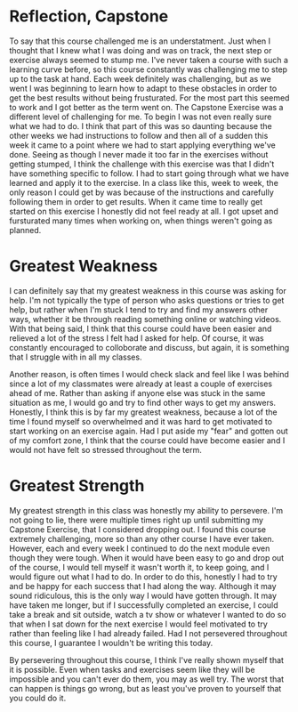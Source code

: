 # Reflection, Capstone

To say that this course challenged me is an understatment. Just when I thought that I knew what I was doing and was on track, the next step or exercise always seemed to stump me. I've never taken a course with such a learning curve before, so this course constantly was challenging me to step up to the task at hand. Each week definitely was challenging, but as we went I was beginning to learn how to adapt to these obstacles in order to get the best results without being frusturated. For the most part this seemed to work and I got better as the term went on. 
The Capstone Exercise was a different level of challenging for me. To begin I was not even really sure what we had to do. I think that part of this was so daunting because the other weeks we had instructions to follow and then all of a sudden this week it came to a point where we had to start applying everything we've done. Seeing as though I never made it too far in the exercises without getting stumped, I think the challenge with this exercise was that I didn't have something specific to follow. I had to start going through what we have learned and apply it to the exercise. In a class like this, week to week, the only reason I could get by was because of the instructions and carefully following them in order to get results. When it came time to really get started on this exercise I honestly did not feel ready at all. I got upset and fursturated many times when working on, when things weren't going as planned.  

# Greatest Weakness

I can definitely say that my greatest weakness in this course was asking for help. I'm not typically the type of person who asks questions or tries to get help, but rather when I'm stuck I tend to try and find my answers other ways, whether it be through reading something online or watching videos. With that being said, I think that this course could have been easier and relieved a lot of the stress I felt had I asked for help. Of course, it was constantly encouraged to colloborate and discuss, but again, it is something that I struggle with in all my classes. 

Another reason, is often times I would check slack and feel like I was behind since a lot of my classmates were already at least a couple of exercises ahead of me. Rather than asking if anyone else was stuck in the same situation as me, I would go and try to find other ways to get my answers. Honestly, I think this is by far my greatest weakness, because a lot of the time I found myself so overwhelmed and it was hard to get motivated to start working on an exercise again. Had I put aside my "fear" and gotten out of my comfort zone, I think that the course could have become easier and I would not have felt so stressed throughout the term. 

# Greatest Strength

My greatest strength in this class was honestly my ability to persevere. I'm not going to lie, there were multiple times right up until submitting my Capstone Exercise, that I considered dropping out. I found this course extremely challenging, more so than any other course I have ever taken. However, each and every week I continued to do the next module even though they were tough. When it would have been easy to go and drop out of the course, I would tell myself it wasn't worth it, to keep going, and I would figure out what I had to do. In order to do this, honestly I had to try and be happy for each success that I had along the way. Although it may sound ridiculous, this is the only way I would have gotten through. It may have taken me longer, but if I successfully completed an exercise, I could take a break and sit outside, watch a tv show or whatever I wanted to do so that when I sat down for the next exercise I would feel motivated to try rather than feeling like I had already failed. Had I not persevered throughout this course, I guarantee I wouldn't be writing this today. 

By persevering throughout this course, I think I've really shown myself that it is possible. Even when tasks and exercises seem like they will be impossible and you can't ever do them, you may as well try. The worst that can happen is things go wrong, but as least you've proven to yourself that you could do it. 
